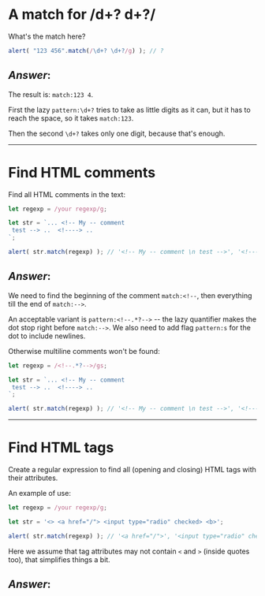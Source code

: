 # A match for /d+? d+?/

What's the match here?

```js
alert( "123 456".match(/\d+? \d+?/g) ); // ?
```

## ***Answer***:

The result is: `match:123 4`.

First the lazy `pattern:\d+?` tries to take as little digits as it can, but it has to reach the space, so it takes  `match:123`.

Then the second `\d+?` takes only one digit, because that's enough.

---

# Find HTML comments

Find all HTML comments in the text:

```js
let regexp = /your regexp/g;

let str = `... <!-- My -- comment
 test --> ..  <!----> .. 
`;

alert( str.match(regexp) ); // '<!-- My -- comment \n test -->', '<!---->'
```

## ***Answer***:

We need to find the beginning of the comment `match:<!--`, then everything till the end of `match:-->`.

An acceptable variant is `pattern:<!--.*?-->` -- the lazy quantifier makes the dot stop right before `match:-->`. We also need to add flag `pattern:s` for the dot to include newlines.

Otherwise multiline comments won't be found:

```js run
let regexp = /<!--.*?-->/gs;

let str = `... <!-- My -- comment
 test --> ..  <!----> ..
`;

alert( str.match(regexp) ); // '<!-- My -- comment \n test -->', '<!---->'
```

---

# Find HTML tags

Create a regular expression to find all (opening and closing) HTML tags with their attributes.

An example of use:

```js run
let regexp = /your regexp/g;

let str = '<> <a href="/"> <input type="radio" checked> <b>';

alert( str.match(regexp) ); // '<a href="/">', '<input type="radio" checked>', '<b>'
```

Here we assume that tag attributes may not contain `<` and `>` (inside quotes too), that simplifies things a bit.

## ***Answer***:

